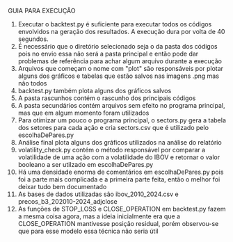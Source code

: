GUIA PARA EXECUÇÃO

1) Executar o backtest.py é suficiente para executar todos os códigos envolvidos na geração dos resultados. A execução dura por volta de 40 segundos.
2) É necessário que o diretório selecionado seja o da pasta dos códigos pois no envio essa não será a pasta principal e então pode dar problemas de referência para achar algum arquivo durante a execução
3) Arquivos que começam o nome com "plot" são responsáveis por plotar alguns dos gráficos e tabelas que estão salvos nas imagens .png mas não todos
4) backtest.py também plota alguns dos gráficos salvos
5) A pasta rascunhos contém o rascunho dos principais códigos
6) A pasta secundários contém arquivos sem efeito no programa principal, mas que em algum momento foram utilizados
7) Para otimizar um pouco o programa principal, o sectors.py gera a tabela dos setores para cada ação e cria sectors.csv que é utilizado pelo escolhaDePares.py
8) Análise final plota alguns dos gráficos utilizados na análise do relatório
9) volatility_check.py contém o método responsável por comparar a volatilidade de uma ação com a volatilidade do IBOV e retornar o valor booleano a ser utilzado em escolhaDePares.py
10) Há uma densidade enorma de comentários em escolhaDePares.py pois foi a parte mais complicada e a primeira parte feita, então o melhor foi deixar tudo bem documentado
11) As bases de dados utilizadas são ibov_2010_2024.csv e precos_b3_202010-2024_adjclose
12) As funções de STOP_LOSS e CLOSE_OPERATION em backtest.py fazem a mesma coisa agora, mas a ideia inicialmente era que a CLOSE_OPERATION mantivesse posição residual, porém observou-se que para esse modelo essa técnica não seria útil

